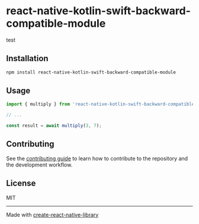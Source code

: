 # react-native-kotlin-swift-backward-compatible-module

test

## Installation

```sh
npm install react-native-kotlin-swift-backward-compatible-module
```

## Usage

```js
import { multiply } from 'react-native-kotlin-swift-backward-compatible-module';

// ...

const result = await multiply(3, 7);
```

## Contributing

See the [contributing guide](CONTRIBUTING.md) to learn how to contribute to the repository and the development workflow.

## License

MIT

---

Made with [create-react-native-library](https://github.com/callstack/react-native-builder-bob)
